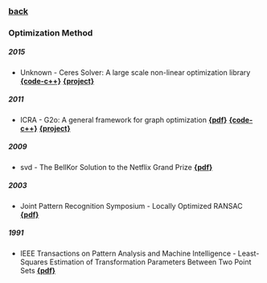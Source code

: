 ### [back](README.md)

### Optimization Method
##### 2015
- Unknown - Ceres Solver: A large scale non-linear optimization library [**{code-c++}**](https://github.com/ceres-solver/ceres-solver) [**{project}**](http://ceres-solver.org)

##### 2011
- ICRA - G2o: A general framework for graph optimization  [**{pdf}**](https://www.researchgate.net/profile/Rainer_Kuemmerle2/publication/224252449_G2o_A_general_framework_for_graph_optimization/links/541e9d0d0cf241a65a18bede/G2o-A-general-framework-for-graph-optimization.pdf) [**{code-c++}**](https://github.com/RainerKuemmerle/g2o) [**{project}**](https://openslam-org.github.io/g2o.html)

##### 2009
- svd - The BellKor Solution to the Netflix Grand Prize  [**{pdf}**](https://www.netflixprize.com/assets/GrandPrize2009_BPC_BellKor.pdf)

##### 2003
- Joint Pattern Recognition Symposium - Locally Optimized RANSAC  [**{pdf}**](http://cmp.felk.cvut.cz/ftp/articles/chum/chum-DAGM03.pdf)

##### 1991
- IEEE Transactions on Pattern Analysis and Machine Intelligence - Least-Squares Estimation of Transformation Parameters Between Two Point Sets  [**{pdf}**](https://web.stanford.edu/class/cs273/refs/umeyama.pdf)

